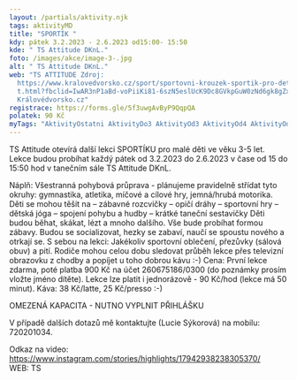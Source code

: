 ```yaml
---
layout: /partials/aktivity.njk
tags: aktivityMD
title: "SPORTÍK "
kdy: pátek 3.2.2023 - 2.6.2023 od15:00- 15:50
kde: " TS Attitude DKnL."
foto: /images/akce/image-3-.jpg
alt: " TS Attitude DKnL."
web: "TS ATTITUDE Zdroj:
  https://www.kralovedvorsko.cz/sport/sportovni-krouzek-sportik-pro-deti-3-5-le\
  t.html?fbclid=IwAR3nP1aBd-voPiiKi81-6szN5eslUcK9Dc8GVkpGuW0zNd6gk8gZxwZlB6k
  Královédvorsko.cz"
registrace: https://forms.gle/5f3uwgAvByP9QqpQA
polatek: 90 Kč
myTags: "AktivityOstatni AktivityDo3 AktivityOd3 AktivityOd4 AktivityOd5 "
---
```

TS Attitude otevírá další lekci SPORTÍKU pro malé děti ve věku 3-5 let. Lekce budou probíhat každý pátek od 3.2.2023 do 2.6.2023 v čase od 15 do 15:50 hod v tanečním sále TS Attitude DKnL.

Náplň: Všestranná pohybová průprava - plánujeme pravidelně střídat tyto okruhy: gymnastika, atletika, míčové a cílové hry, jemná/hrubá motorika. Děti se mohou těšit na – zábavné rozcvičky – opičí dráhy – sportovní hry – dětská jóga – spojení pohybu a hudby – krátké taneční sestavičky Děti budou běhat, skákat, lézt a mnoho dalšího. Vše bude probíhat formou zábavy. Budou se socializovat, hezky se zabaví, naučí se spoustu nového a otrkají se. S sebou na lekci: Jakékoliv sportovní oblečení, přezůvky (sálová obuv) a pití. Rodiče mohou celou dobu sledovat průběh lekce přes televizní obrazovku z chodby a popíjet u toho dobrou kávu :-) Cena: První lekce zdarma, poté platba 900 Kč na účet 260675186/0300 (do poznámky prosím vložte jméno dítěte). Lekce lze platit i jednorázově - 90 Kč/hod (lekce má 50 minut). Káva: 38 Kč/latte, 25 Kč/presso :-) 

OMEZENÁ KAPACITA - NUTNO VYPLNIT PŘIHLÁŠKU

 V případě dalších dotazů mě kontaktujte (Lucie Sýkorová) na mobilu: 720201034. 

Odkaz na video: https://www.instagram.com/stories/highlights/17942938238305370/ WEB: TS